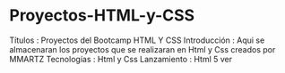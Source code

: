 # Proyectos-HTML-y-CSS
Títulos : Proyectos del Bootcamp HTML Y CSS
Introducción : Aqui se almacenaran los proyectos que se realizaran  en Html y Css creados por MMARTZ
Tecnologías : Html y Css
Lanzamiento : Html 5
ver

